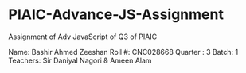 # PIAIC-Advance-JS-Assignment
Assignment of Adv JavaScript of Q3 of PIAIC

Name: Bashir Ahmed Zeeshan 
Roll #: CNC028668
Quarter : 3 
Batch: 1 
Teachers: Sir Daniyal Nagori & Ameen Alam

